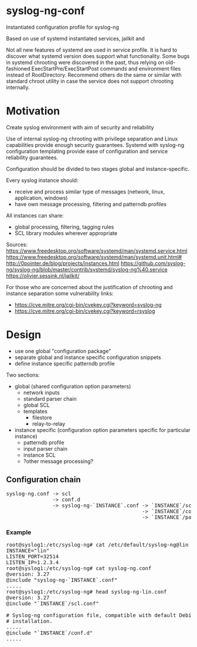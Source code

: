 # syslog-ng-conf
Instantiated configuration profile for syslog-ng

Based on use of systemd instantiated services, jailkit and 

Not all new features of systemd are used in service profile. It is hard to discover what systemd version does support what functionality. Some bugs in systemd chrooting were discovered in the past, thus relying on old-fashioned ExecStartPre/ExecStartPost commands and environment files instead of RootDirectory. Recommend others do the same or similar with standard chroot utility in case the service does not support chrooting internally.

# Motivation
Create syslog environment with aim of security and reliability

Use of internal syslog-ng chrooting with privilege separation and Linux capabilities provide enough security guarantees.
Systemd with syslog-ng configuration templating provide ease of configuration and service reliability guarantees.

Configuration should be divided to two stages global and instance-specific.

Every syslog instance should:
 - receive and process similar type of messages (network, linux, application, windows)
 - have own message processing, filtering and patterndb profiles

All instances can share:
 - global processing, filtering, tagging rules
 - SCL library modules wherever appropriate

Sources:
https://www.freedesktop.org/software/systemd/man/systemd.service.html
https://www.freedesktop.org/software/systemd/man/systemd.unit.html#
http://0pointer.de/blog/projects/instances.html
https://github.com/syslog-ng/syslog-ng/blob/master/contrib/systemd/syslog-ng%40.service
https://olivier.sessink.nl/jailkit/

For those who are concerned about the justification of chrooting and instance separation some vulnerability links:
- https://cve.mitre.org/cgi-bin/cvekey.cgi?keyword=syslog-ng
- https://cve.mitre.org/cgi-bin/cvekey.cgi?keyword=rsyslog

# Design
 - use one global "configuration package"
 - separate global and instance specific configuration snippets
 - define instance specific patterndb profile

Two sections:
- global (shared configuration option parameters)
  - network inputs
  - standard parser chain
  - global SCL
  - templates
    - filestore
    - relay-to-relay
- instance specific (configuration option parameters specific for particular instance)
  - patterndb profile
  - input parser chain
  - instance SCL
  - ?other message processing?

## Configuration chain
<pre>syslog-ng.conf -> scl
               -> conf.d
               -> syslog-ng-`INSTANCE`.conf -> `INSTANCE`/scl
                                            -> `INSTANCE`/conf.d
                                            -> `INSTANCE`/patterndb
</pre>
### Example
<pre>
root@syslog1:/etc/syslog-ng# cat /etc/default/syslog-ng@lin
INSTANCE="lin"
LISTEN_PORT=32514
LISTEN_IP=1.2.3.4
root@syslog1:/etc/syslog-ng# cat syslog-ng.conf
@version: 3.27
@include "syslog-ng-`INSTANCE`.conf"
.....
root@syslog1:/etc/syslog-ng# head syslog-ng-lin.conf 
@version: 3.27
@include "`INSTANCE`/scl.conf"

# Syslog-ng configuration file, compatible with default Debian syslogd
# installation.
.....
@include "`INSTANCE`/conf.d"
.....
</pre>
